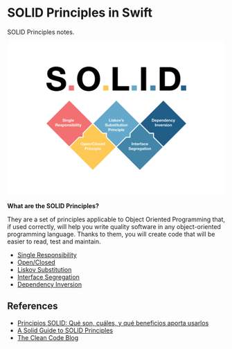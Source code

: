# SOLID Principles in Swift
SOLID Principles notes.

<p align="center">
  <img width="500" src="https://github.com/santimattius/kotlin-solid-principles/blob/master/solid_image_project.png?raw=true" alt="SOLID"/>
</p>

**What are the SOLID Principles?**

They are a set of principles applicable to Object Oriented Programming that, if used correctly, will help you write quality software in any object-oriented programming language. Thanks to them, you will create code that will be easier to read, test and maintain.

- [Single Responsibility](https://github.com/santimattius/kotlin-solid-principles/tree/master/src/main/kotlin/single_responsiblity_principle)
- [Open/Closed](https://github.com/santimattius/kotlin-solid-principles/tree/master/src/main/kotlin/open_closed_principle)
- [Liskov Substitution](https://github.com/santimattius/kotlin-solid-principles/tree/master/src/main/kotlin/liskov_substitution)
- [Interface Segregation](https://github.com/santimattius/kotlin-solid-principles/tree/master/src/main/kotlin/interface_segregation)
- [Dependency Inversion](https://github.com/santimattius/kotlin-solid-principles/tree/master/src/main/kotlin/dependency_inversion)
 

## References

- [Principios SOLID: Qué son, cuáles, y qué beneficios aporta usarlos](https://devexperto.com/principios-solid/)
- [A Solid Guide to SOLID Principles](https://www.baeldung.com/solid-principles)
- [The Clean Code Blog](https://blog.cleancoder.com/)
